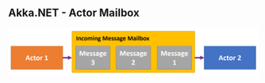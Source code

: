 ## Akka.NET - Actor Mailbox

![Actor Mailbox](./content/patterns/architectural/modern/actor-model/akka/intro/actor-mailbox.png)